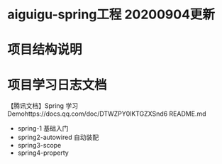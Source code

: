 # aiguigu-spring工程 20200904更新

# 项目结构说明
    
# 项目学习日志文档
【腾讯文档】Spring 学习Demohttps://docs.qq.com/doc/DTWZPY0lKTGZXSnd6
README.md
- spring-1 基础入门
- spring2-autowired 自动装配
- spring3-scope
- spring4-property